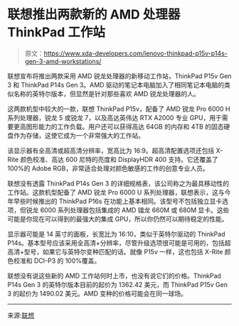 # 联想推出两款新的 AMD 处理器 ThinkPad 工作站

> 原文：<https://www.xda-developers.com/lenovo-thinkpad-p15v-p14s-gen-3-amd-workstations/>

联想宣布将推出两款采用 AMD 锐龙处理器的新移动工作站，ThinkPad P15v Gen 3 和 ThinkPad P14s Gen 3。AMD 驱动的笔记本电脑加入了相同笔记本电脑的类似名称的英特尔版本，但显然是针对那些喜欢 AMD 锐龙处理器的人。

这两款机型中较大的一款，联想 ThinkPad P15v，配备了 AMD 锐龙 Pro 6000 H 系列处理器，锐龙 5 或锐龙 7，以及高达英伟达 RTX A2000 专业 GPU，用于需要更高图形能力的工作负载。用户还可以获得高达 64GB 的内存和 4TB 的固态硬盘作为存储，这使它成为一个非常强大的工作站。

该显示器有全高清或超高清分辨率，宽高比为 16:9。超高清配置选项还包括 X-Rite 颜色校准、高达 600 尼特的亮度和 DisplayHDR 400 支持。它还覆盖了 100%的 Adobe RGB，非常适合处理对颜色敏感的工作的创意专业人员。

联想没有透露 ThinkPad P14s Gen 3 的详细规格表，该公司称之为最具移动性的工作站。这款机型配备了 AMD 锐龙 Pro 6000 U 系列处理器，联想表示，这与今年早些时候推出的 ThinkPad P16s 在功能上基本相同。该型号不包括独立显卡选项，但锐龙 6000 系列处理器包括集成的 AMD 镭龙 660M 或 680M 显卡。这些可能是你现在可以得到的最强大的集成 GPU，所以你仍然可以期待稳定的性能。

显示器可能是 14 英寸的面板，长宽比为 16:10，类似于英特尔驱动的 ThinkPad P14s。基本型号应该采用全高清+分辨率，尽管升级选项很可能是可用的，包括超高清+型号，如果它与英特尔变种匹配的话。就像 P15v 一样，这也包括 X-Rite 颜色校准和 DCI-P3 的 100%覆盖。

联想没有说这些新的 AMD 工作站何时上市，也没有说它们的价格。ThinkPad P14s Gen 3 的英特尔版本目前的起价为 1362.42 美元，而 ThinkPad P15v Gen 3 的起价为 1490.02 美元。AMD 变种的价格可能会在同一球场。

* * *

来源:[联想](https://news.lenovo.com/pressroom/press-releases/collaboration-with-amd-expanded-portfolio-mobile-desktop-workstations/)